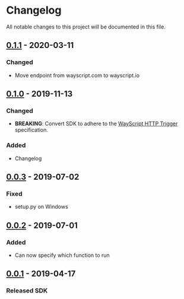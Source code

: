 # Changelog
All notable changes to this project will be documented in this file.

## [0.1.1] - 2020-03-11
### Changed
- Move endpoint from wayscript.com to wayscript.io

## [0.1.0] - 2019-11-13
### Changed
- **BREAKING**: Convert SDK to adhere to the [WayScript HTTP Trigger](https://docs.wayscript.com/library/triggers/http-trigger) specification.

### Added
- Changelog

## [0.0.3] - 2019-07-02
### Fixed
- setup.py on Windows

## [0.0.2] - 2019-07-01
### Added
- Can now specify which function to run

## [0.0.1] - 2019-04-17
### Released SDK

[Unreleased]: https://github.com/wayscript/wayscript-python/compare/0.1.1...HEAD
[0.1.1]: https://github.com/wayscript/wayscript-python/compare/0.1.0...0.1.1
[0.1.0]: https://github.com/wayscript/wayscript-python/compare/0.0.3...0.1.0
[0.0.3]: https://github.com/wayscript/wayscript-python/compare/v0.0.2...0.0.3
[0.0.2]: https://github.com/wayscript/wayscript-python/compare/0.0.1...v0.0.2
[0.0.1]: https://github.com/wayscript/wayscript-python/releases/tag/0.0.1
